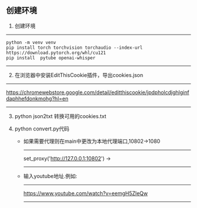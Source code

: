 
## 创建环境

1. 创建环境
***
    python -m venv venv
    pip install torch torchvision torchaudio --index-url https://download.pytorch.org/whl/cu121
    pip install  pytube openai-whisper
***

2. 在浏览器中安装EditThisCookie插件，导出cookies.json
***
https://chromewebstore.google.com/detail/editthiscookie/jpdpholcdjghlginfdaphhefdonkmohg?hl=en
*** 
3. python json2txt 转换可用的cookies.txt

4. python convert.py代码    
    * 如果需要代理则在main中更改为本地代理端口,10802->1080
        ***
        set_proxy('http://127.0.0.1:10802')  ->
        ***
    * 输入youtube地址.例如:
        ***
        https://www.youtube.com/watch?v=eemgH5ZleQw 
        ***
